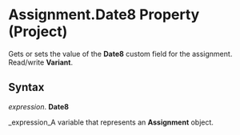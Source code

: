 
# Assignment.Date8 Property (Project)

Gets or sets the value of the  **Date8** custom field for the assignment. Read/write **Variant**.


## Syntax

 _expression_. **Date8**

 _expression_A variable that represents an  **Assignment** object.

